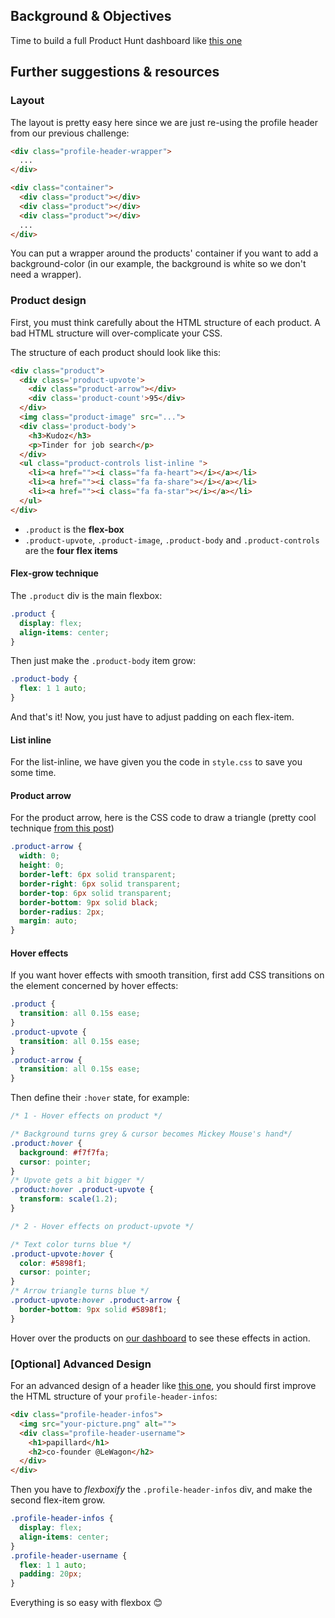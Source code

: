 ## Background & Objectives

Time to build a full Product Hunt dashboard like [this one](http://lewagon.github.io/html-css-challenges/12-profile-with-products/)

## Further suggestions & resources

### Layout

The layout is pretty easy here since we are just re-using the profile header from our previous challenge:

```html
<div class="profile-header-wrapper">
  ...
</div>

<div class="container">
  <div class="product"></div>
  <div class="product"></div>
  <div class="product"></div>
  ...
</div>
```

You can put a wrapper around the products' container if you want to add a background-color (in our example, the background is white so we don't need a wrapper).

### Product design

First, you must think carefully about the HTML structure of each product. A bad HTML structure will over-complicate your CSS.

The structure of each product should look like this:

```html
<div class="product">
  <div class='product-upvote'>
    <div class="product-arrow"></div>
    <div class='product-count'>95</div>
  </div>
  <img class="product-image" src="...">
  <div class='product-body'>
    <h3>Kudoz</h3>
    <p>Tinder for job search</p>
  </div>
  <ul class="product-controls list-inline ">
    <li><a href=""><i class="fa fa-heart"></i></a></li>
    <li><a href=""><i class="fa fa-share"></i></a></li>
    <li><a href=""><i class="fa fa-star"></i></a></li>
  </ul>
</div>
```

- `.product` is the **flex-box**
- `.product-upvote`, `.product-image`, `.product-body` and `.product-controls` are the **four flex items**

#### Flex-grow technique

The `.product` div is the main flexbox:

```css
.product {
  display: flex;
  align-items: center;
}
```

Then just make the `.product-body` item grow:

```css
.product-body {
  flex: 1 1 auto;
}
```

And that's it! Now, you just have to adjust padding on each flex-item.

#### List inline

For the list-inline, we have given you the code in `style.css` to save you some time.

#### Product arrow

For the product arrow, here is the CSS code to draw a triangle (pretty cool technique [from this post](https://css-tricks.com/examples/ShapesOfCSS/))

```css
.product-arrow {
  width: 0;
  height: 0;
  border-left: 6px solid transparent;
  border-right: 6px solid transparent;
  border-top: 6px solid transparent;
  border-bottom: 9px solid black;
  border-radius: 2px;
  margin: auto;
}
```

#### Hover effects

If you want hover effects with smooth transition, first add CSS transitions on the element concerned by hover effects:

```css
.product {
  transition: all 0.15s ease;
}
.product-upvote {
  transition: all 0.15s ease;
}
.product-arrow {
  transition: all 0.15s ease;
}
```

Then define their `:hover` state, for example:

```css
/* 1 - Hover effects on product */

/* Background turns grey & cursor becomes Mickey Mouse's hand*/
.product:hover {
  background: #f7f7fa;
  cursor: pointer;
}
/* Upvote gets a bit bigger */
.product:hover .product-upvote {
  transform: scale(1.2);
}

/* 2 - Hover effects on product-upvote */

/* Text color turns blue */
.product-upvote:hover {
  color: #5898f1;
  cursor: pointer;
}
/* Arrow triangle turns blue */
.product-upvote:hover .product-arrow {
  border-bottom: 9px solid #5898f1;
}
```

Hover over the products on [our dashboard](http://lewagon.github.io/html-css-challenges/12-profile-with-products/) to see these effects in action.

### [Optional] Advanced Design

For an advanced design of a header like [this one](http://lewagon.github.io/html-css-challenges/12-profile-with-products-bis/), you should first improve the HTML structure of your `profile-header-infos`:

```html
<div class="profile-header-infos">
  <img src="your-picture.png" alt="">
  <div class="profile-header-username">
    <h1>papillard</h1>
    <h2>co-founder @LeWagon</h2>
  </div>
</div>
```

Then you have to <i>flexboxify</i> the `.profile-header-infos` div, and make the second flex-item grow.

```css
.profile-header-infos {
  display: flex;
  align-items: center;
}
.profile-header-username {
  flex: 1 1 auto;
  padding: 20px;
}
```

Everything is so easy with flexbox 😊
